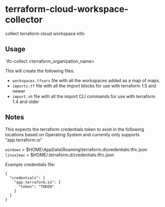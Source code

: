 # terraform-cloud-workspace-collector
collect terraform cloud workspace info


## Usage

`tfc-collect <terraform_organization_name>

This will create the following files:
- `workspaces.tfvars` file with all the workspaces added as a map of maps.
- `imports.tf` file with all the import blocks for use with terraform 1.5 and newer
- `import.sh` file with all the import CLI commands for use with terraform 1.4 and older

## Notes

This expects the terraform credentials token to exist in the following locations based on Operating System and currently only supports "app.terraform.io"

`windows` = $HOME\AppData\Roaming\terraform.d\credentials.tfrc.json
`linux|mac` = $HOME/.terraform.d/credentials.tfrc.json

Example credentials file:
```
{
  "credentials": {
    "app.terraform.io": {
      "token": "TOKEN"
    }
  }
}
```